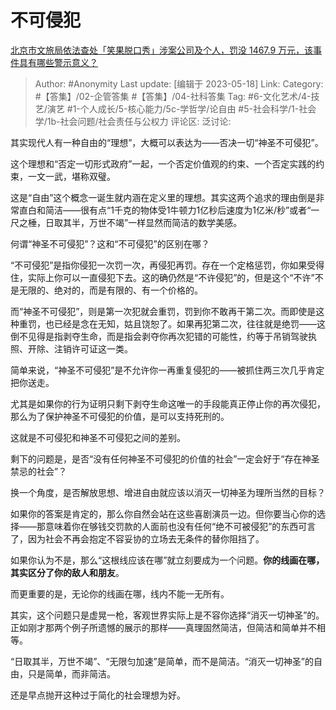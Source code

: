 # 不可侵犯
[北京市文旅局依法查处「笑果脱口秀」涉案公司及个人，罚没 1467.9 万元，该事件具有哪些警示意义？](https://www.zhihu.com/question/601459372/answer/3033811254)

> Author: #Anonymity
> Last update: [编辑于 2023-05-18]
> Link:
> Category: #【答集】/02-企管答集 #【答集】/04-社科答集
> Tag: #6-文化艺术/4-技艺/演艺 #1-个人成长/5-核心能力/5c-学哲学/论自由 #5-社会科学/1-社会学/1b-社会问题/社会责任与公权力 
> 评论区:
> 泛讨论:

其实现代人有一种自由的“理想”，大概可以表达为——否决一切“神圣不可侵犯”。

这个理想和“否定一切形式政府”一起，一个否定价值观的约束、一个否定实践的约束，一文一武，堪称双璧。

这是“自由”这个概念一诞生就内涵在定义里的理想。其实这两个追求的理由倒是非常直白和简洁——很有点“1千克的物体受1牛顿力1亿秒后速度为1亿米/秒”或者“一尺之棰，日取其半，万世不竭”一样显然而简洁的数学美感。

何谓“神圣不可侵犯”？这和“不可侵犯”的区别在哪？

“不可侵犯”是指你侵犯一次罚一次，再侵犯再罚。存在一个定格惩罚，你如果受得住，实际上你可以一直侵犯下去。这的确仍然是“不许侵犯”的，但是这个“不许”不是无限的、绝对的，而是有限的、有一个价格的。

而“神圣不可侵犯”，则是第一次犯就会重罚，罚到你不敢再干第二次。而即使是这种重罚，也已经是念在无知，姑且饶恕了。如果再犯第二次，往往就是绝罚——这倒不见得是指剥夺生命，而是指会剥夺你再次犯错的可能性，约等于吊销驾驶执照、开除、注销许可证这一类。

简单来说，“神圣不可侵犯”是不允许你一再重复侵犯的——被抓住两三次几乎肯定把你送走。

尤其是如果你的行为证明只剩下剥夺生命这唯一的手段能真正停止你的再次侵犯，那么为了保护神圣不可侵犯的价值，是可以支持死刑的。

这就是不可侵犯和神圣不可侵犯之间的差别。

剩下的问题是，是否“没有任何神圣不可侵犯的价值的社会”一定会好于“存在神圣禁忌的社会”？

换一个角度，是否解放思想、增进自由就应该以消灭一切神圣为理所当然的目标？

如果你的答案是肯定的，那么你自然会站在这些喜剧演员一边。但你要当心你的选择——那意味着你在够钱交罚款的人面前也没有任何“绝不可被侵犯”的东西可言了，因为社会不再会抱定不容妥协的立场去无条件的替你阻挡了。

如果你认为不是，那么“这根线应该在哪”就立刻要成为一个问题。**你的线画在哪，其实区分了你的敌人和朋友**。

而更重要的是，无论你的线画在哪，线内不能一无所有。

其实，这个问题只是虚晃一枪，客观世界实际上是不容你选择“消灭一切神圣”的。正如刚才那两个例子所遗憾的展示的那样——真理固然简洁，但简洁和简单并不相等。

“日取其半，万世不竭”、“无限匀加速”是简单，而不是简洁。“消灭一切神圣”的自由，只是简单，而非简洁。

还是早点抛开这种过于简化的社会理想为好。
